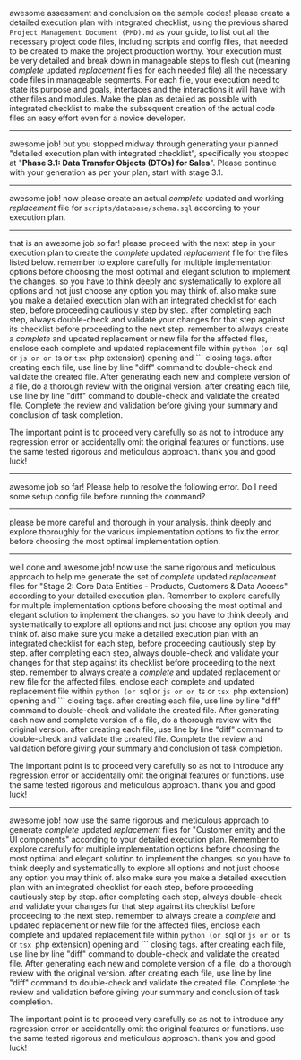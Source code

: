 awesome assessment and conclusion on the sample codes! please create a detailed execution plan with integrated checklist, using the previous shared `Project Management Document (PMD).md` as your guide, to list out all the necessary project code files, including scripts and config files, that needed to be created to make the project production worthy. Your execution must be very detailed and break down in manageable steps to flesh out (meaning *complete* updated *replacement* files for each needed file) all the necessary code files in manageable segments. For each file, your execution need to state its purpose and goals, interfaces and the interactions it will have with other files and modules. Make the plan as detailed as possible with integrated checklist to make the subsequent creation of the actual code files an easy effort even for a novice developer.

---
awesome job! but you stopped midway through generating your planned "detailed execution plan with integrated checklist", specifically you stopped at "**Phase 3.1: Data Transfer Objects (DTOs) for Sales**". Please continue with your generation as per your plan, start with stage 3.1.

---
awesome job! now please create an actual *complete* updated and working *replacement* file for `scripts/database/schema.sql` according to your execution plan.

---
that is an awesome job so far! please proceed with the next step in your execution plan to create the *complete* updated *replacement* file for the files listed below. remember to explore carefully for multiple implementation options before choosing the most optimal and elegant solution to implement the changes. so you have to think deeply and systematically to explore all options and not just choose any option you may think of. also make sure you make a detailed execution plan with an integrated checklist for each step, before proceeding cautiously step by step. after completing each step, always double-check and validate your changes for that step against its checklist before proceeding to the next step. remember to always create a *complete* and updated replacement or new file for the affected files, enclose each complete and updated replacement file within ```python (or ```sql or ```js or or ```ts or ```tsx ```php extension) opening and ``` closing tags. after creating each file, use line by line "diff" command to double-check and validate the created file. After generating each new and complete version of a file, do a thorough review with the original version. after creating each file, use line by line "diff" command to double-check and validate the created file. Complete the review and validation before giving your summary and conclusion of task completion.

The important point is to proceed very carefully so as not to introduce any regression error or accidentally omit the original features or functions. use the same tested rigorous and meticulous approach. thank you and good luck!

---
awesome job so far! Please help to resolve the following error. Do I need some setup config file before running the command?

---
please be more careful and thorough in your analysis. think deeply and explore thoroughly for the various implementation options to fix the error, before choosing the most optimal implementation option. 

---
well done and awesome job! now use the same rigorous and meticulous approach to help me generate the set of *complete* updated *replacement* files for "Stage 2: Core Data Entities - Products, Customers & Data Access" according to your detailed execution plan. Remember to explore carefully for multiple implementation options before choosing the most optimal and elegant solution to implement the changes. so you have to think deeply and systematically to explore all options and not just choose any option you may think of. also make sure you make a detailed execution plan with an integrated checklist for each step, before proceeding cautiously step by step. after completing each step, always double-check and validate your changes for that step against its checklist before proceeding to the next step. remember to always create a *complete* and updated replacement or new file for the affected files, enclose each complete and updated replacement file within ```python (or ```sql or ```js or or ```ts or ```tsx ```php extension) opening and ``` closing tags. after creating each file, use line by line "diff" command to double-check and validate the created file. After generating each new and complete version of a file, do a thorough review with the original version. after creating each file, use line by line "diff" command to double-check and validate the created file. Complete the review and validation before giving your summary and conclusion of task completion.

The important point is to proceed very carefully so as not to introduce any regression error or accidentally omit the original features or functions. use the same tested rigorous and meticulous approach. thank you and good luck!

---
awesome job! now use the same rigorous and meticulous approach to generate *complete* updated *replacement* files for "Customer entity and the UI components" according to your detailed execution plan. Remember to explore carefully for multiple implementation options before choosing the most optimal and elegant solution to implement the changes. so you have to think deeply and systematically to explore all options and not just choose any option you may think of. also make sure you make a detailed execution plan with an integrated checklist for each step, before proceeding cautiously step by step. after completing each step, always double-check and validate your changes for that step against its checklist before proceeding to the next step. remember to always create a *complete* and updated replacement or new file for the affected files, enclose each complete and updated replacement file within ```python (or ```sql or ```js or or ```ts or ```tsx ```php extension) opening and ``` closing tags. after creating each file, use line by line "diff" command to double-check and validate the created file. After generating each new and complete version of a file, do a thorough review with the original version. after creating each file, use line by line "diff" command to double-check and validate the created file. Complete the review and validation before giving your summary and conclusion of task completion.

The important point is to proceed very carefully so as not to introduce any regression error or accidentally omit the original features or functions. use the same tested rigorous and meticulous approach. thank you and good luck!

